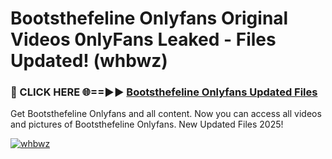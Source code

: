 # Bootsthefeline Onlyfans Original Videos 0nlyFans Leaked - Files Updated! (whbwz)

<h3>🔴 CLICK HERE 🌐==►► <a href="https://tinyurl.com/ehrbuxhb" rel="nofollow">Bootsthefeline Onlyfans Updated Files</a></h3>

Get Bootsthefeline Onlyfans and all content. Now you can access all videos and pictures of Bootsthefeline Onlyfans. New Updated Files 2025!

[![whbwz](https://i.imgur.com/lVYEuWS.gif)](https://tinyurl.com/ehrbuxhb)
